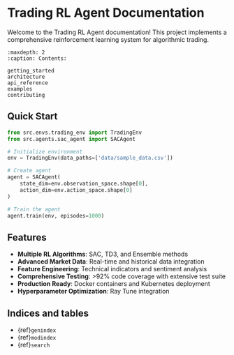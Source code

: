 # Trading RL Agent Documentation

Welcome to the Trading RL Agent documentation! This project implements a comprehensive reinforcement learning system for algorithmic trading.

```{toctree}
:maxdepth: 2
:caption: Contents:

getting_started
architecture
api_reference
examples
contributing
```

## Quick Start

```python
from src.envs.trading_env import TradingEnv
from src.agents.sac_agent import SACAgent

# Initialize environment
env = TradingEnv(data_paths=['data/sample_data.csv'])

# Create agent
agent = SACAgent(
    state_dim=env.observation_space.shape[0],
    action_dim=env.action_space.shape[0]
)

# Train the agent
agent.train(env, episodes=1000)
```

## Features

- **Multiple RL Algorithms**: SAC, TD3, and Ensemble methods
- **Advanced Market Data**: Real-time and historical data integration
- **Feature Engineering**: Technical indicators and sentiment analysis
- **Comprehensive Testing**: >92% code coverage with extensive test suite
- **Production Ready**: Docker containers and Kubernetes deployment
- **Hyperparameter Optimization**: Ray Tune integration

## Indices and tables

- {ref}`genindex`
- {ref}`modindex`
- {ref}`search`
